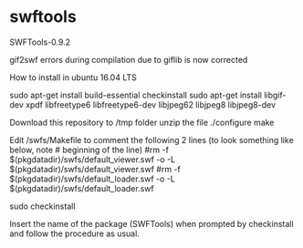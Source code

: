 # swftools
SWFTools-0.9.2

gif2swf errors during compilation due to giflib is now corrected

How to install in ubuntu 16.04 LTS

sudo apt-get install build-essential checkinstall
sudo apt-get install libgif-dev xpdf libfreetype6 libfreetype6-dev libjpeg62 libjpeg8 libjpeg8-dev

Download this repository to /tmp folder
unzip the file
./configure
make

Edit /swfs/Makefile to comment the following 2 lines (to look something like below, note # beginning of the line)
#rm -f $(pkgdatadir)/swfs/default_viewer.swf -o -L $(pkgdatadir)/swfs/default_viewer.swf 
#rm -f $(pkgdatadir)/swfs/default_loader.swf -o -L $(pkgdatadir)/swfs/default_loader.swf

sudo checkinstall

Insert the name of the package (SWFTools) when prompted by checkinstall and follow the procedure as usual.
